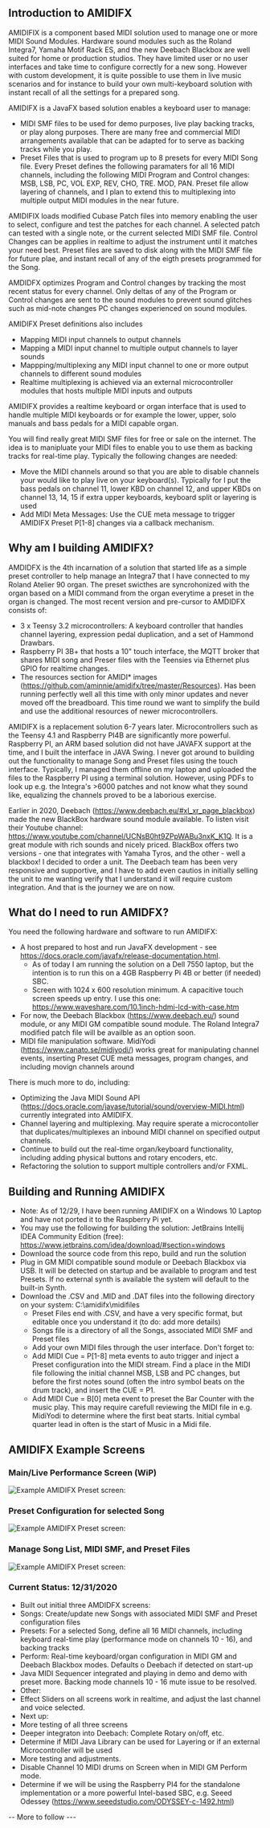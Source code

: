 ## Introduction to AMIDIFX

AMIDIFIX is a component based MIDI solution used to manage one or more MIDI Sound Modules. Hardware sound modules such as the Roland Integra7, Yamaha Motif Rack ES, and the new Deebach Blackbox are well suited for home or production studios. They have limited user or no user interfaces and take time to configure correctly for a new song. However with custom development, it is quite possible to use them in live music scenarios and for instance to build your own multi-keyboard solution with instant recall of all the settings for a prepared song. 

AMIDIFX is a JavaFX based solution enables a keyboard user to manage:
- MIDI SMF files to be used for demo purposes, live play backing tracks, or play along purposes. There are many free and commercial MIDI arrangements available that can be adapted for to serve as backing tracks while you play. 
- Preset Files that is used to program up to 8 presets for every MIDI Song file. Every Preset defines the following paramaters for all 16 MIDI channels, including the following MIDI Program and Control changes: MSB, LSB, PC, VOL EXP, REV, CHO, TRE. MOD, PAN. Preset file allow layering of channels, and I plan to extend this to multiplexing into multiple output MIDI modules in the near future. 

AMIDIFIX loads modified Cubase Patch files into memory enabling the user to select, configure and test the patches for each channel. A selected patch can tested with a single note, or the current selected MIDI SMF file. Control Changes can be applies in realtime to adjust the instrument until it matches your need best. Preset files are saved to disk along with the MIDI SMF file for future plae, and instant recall of any of the eigth presets programmed for the Song.

AMDIDFX optimizes Program and Control changes by tracking the most recent status for every channel. Only deltas of any of the Program or Control changes are sent to the sound modules to prevent sound glitches such as mid-note changes PC changes experienced on sound modules.

AMIDIFX Preset definitions also includes
- Mapping MIDI input channels to output channels
- Mapping a MIDI input channel to multiple output channels to layer sounds
- Mappping/multiplexing any MIDI input channel to one or more output channels to different sound modules
- Realtime multiplexing is achieved via an external microcontroller modules that hosts multiple MIDI inputs and outputs

AMIDIFX provides a realtime keyboard or organ interface that is used to handle multiple MIDI keyboards or for example the lower, upper, solo manuals and bass pedals for a MIDI capable organ.

You will find really great MIDI SMF files for free or sale on the internet. The idea is to manipluate your MIDI files to enable you to use them as backing tracks for real-time play. Typically the following changes are needed:
- Move the MIDI channels around so that you are able to disable channels your would like to play live on your keyboard(s). Typically for I put the bass pedals on channel 11, lower KBD on channel 12, and upper KBDs on channel 13, 14, 15 if extra upper keyboards, keyboard split or layering is used
- Add MIDI Meta Messages: Use the CUE meta message to trigger AMIDIFX Preset P[1-8] changes via a callback mechanism.

## Why am I building AMIDIFX?

AMDIDFX is the 4th incarnation of a solution that started life as a simple preset controller to help manage an Integra7 that I have connected to my Roland Atelier 90 organ. The preset swicthes are syncrohonized with the organ based on a MIDI command from the organ everytime a preset in the organ is changed. The most recent version and pre-cursor to AMDIDFX consists of:
* 3 x Teensy 3.2 microcontrollers: A keyboard controller that handles channel layering, expression pedal duplication, and a set of Hammond Drawbars.
* Raspberry PI 3B+ that hosts a 10" touch interface, the MQTT broker that shares MIDI song and Preser files with the Teensies via Ethernet plus GPIO for realtime changes.
* The resources section for AMIDI* images (https://github.com/aminnie/amidifx/tree/master/Resources). Has been running perfectly well all this time with only minor updates and never moved off the breadboard. This time round we want to simplify the build and use the additional resources of newer microcontrollers.

AMIDIFX is a replacement solution 6-7 years later. Microcontrollers such as the Teensy 4.1 and Raspberry PI4B are significantly more powerful. Raspberry PI, an ARM based solution did not have JAVAFX support at the time, and I built the interface in JAVA Swing. I never got around to building out the functionality to manage Song and Preset files using the touch interface. Typically, I managed them offline on my laptop and uploaded the files to the Raspberry PI using a terminal solution. However, using PDFs to look up e.g. the Integra's >6000 patches and not know what they sound like, equalizing the channels proved to be a laborious exercise.

Earlier in 2020, Deebach (https://www.deebach.eu/#xl_xr_page_blackbox) made the new BlackBox hardware sound module available. To listen visit their Youtube channel: https://www.youtube.com/channel/UCNsB0ht9ZPpWABu3nxK_K1Q. It is a great module with rich sounds and nicely priced. BlackBox offers two versions - one that integrates with Yamaha Tyros, and the other - well a blackbox! I decided to order a unit. The Deebach team has been very responsive and supportive, and I have to add even cautios in initially selling the unit to me wanting verify that I understand it will require custom integration. And that is the journey we are on now.  

## What do I need to run AMIDFX?

You need the following hardware and software to run AMIDIFX:
* A host prepared to host and run JavaFX development - see https://docs.oracle.com/javafx/release-documentation.html.
  * As of today I am running the solution on a Dell 7550 laptop, but the intention is to run this on a 4GB Raspberry Pi 4B or better (if needed) SBC. 
  * Screen with 1024 x 600 resolution minimum. A capacitive touch screen speeds up entry. I use this one: https://www.waveshare.com/10.1inch-hdmi-lcd-with-case.htm
* For now, the Deebach Blackbox (https://www.deebach.eu/) sound module, or any MIDI GM compatible sound module. The Roland Integra7 modified patch file will be availble as an option soon.
* MIDI file manipulation software. MidiYodi (https://www.canato.se/midiyodi/) works great for manipulating channel events, inserting Preset CUE meta messages, program changes, and including movign channels around

There is much more to do, including:
* Optimizing the Java MIDI Sound API (https://docs.oracle.com/javase/tutorial/sound/overview-MIDI.html) currently integrated into AMIDIFX.
* Channel layering and multiplexing. May require sperate a microcontoller that duplicates/multiplexes an inbound MIDI channel on specified output channels.
* Continue to build out the real-time organ/keyboard functionality, including adding physical buttons and rotary encoders, etc.
* Refactoring the solution to support multiple controllers and/or FXML.

## Building and Running AMIDIFX

* Note: As of 12/29, I have been running AMIDIFX on a Windows 10 Laptop and have not ported it to the Raspberry Pi yet.
* You may use the following for building the solution: JetBrains Intellij IDEA Community Edition (free): https://www.jetbrains.com/idea/download/#section=windows
* Download the source code from this repo, build and run the solution
* Plug in GM MIDI compatible sound module or Deebach Blackbox via USB. It will be detected on startup and be available to program and test Presets. If no external synth is available the system will default to the built-in Synth. 
* Download the .CSV and .MID and .DAT files into the following directory on your system: C:\amidifx\midifiles
  * Preset Files end with .CSV, and have a very specific format, but editable once you understand it (to do: add more details)
  * Songs file is a directory of all the Songs, associated MIDI SMF and Preset files
  * Add your own MIDI files through the user interface. Don't forget to:
   * Add MIDI Cue = P[1-8] meta events to auto trigger and inject a Preset configuration into the MIDI stream. Find a place in the MIDI file following the initial channel MSB, LSB and PC changes, but before the first notes sound (often the intro symbol beats on the drum track), and insert the CUE = P1.
   * Add MIDI Cue = B[0] meta event to preset the Bar Counter with the music play. This may require carefull reviewing the MIDI file in e.g. MidiYodi to determine where the first beat starts. Initial cymbal quarter lead in often is the start of Music in a Midi file.

## AMIDIFX Example Screens

### Main/Live Performance Screen (WiP)

![Example AMIDIFX Preset screen:](https://github.com/aminnie/amidifx/blob/master/Resources/Perform.png)

### Preset Configuration for selected Song

![Example AMIDIFX Preset screen:](https://github.com/aminnie/amidifx/blob/master/Resources/Presets.png)

### Manage Song List, MIDI SMF, and Preset Files

![Example AMIDIFX Preset screen:](https://github.com/aminnie/amidifx/blob/master/Resources/Songs.png)



### Current Status: 12/31/2020
* Built out initial three AMDIDFX screens: 
 * Songs: Create/update new Songs with associated MIDI SMF and Preset configuration files
 * Presets: For a selected Song, define all 16 MIDI channels, including keyboard real-time play (performance mode on channels 10 - 16), and backing tracks
 * Perform: Real-time keyboard/organ configuration in MIDI GM and Deebach Blackbox modes. Defaults o Deebach if detected on start-up
 * Java MIDI Sequencer integrated and playing in demo and demo with preset more. Backing mode channels 10 - 16 mute issue to be resolved.
* Other:
 * Effect Sliders on all screens work in realtime, and adjust the last channel and voice selected. 
* Next up:
 * More testing of all three screens
 * Deeper integraton into Deebach: Complete Rotary on/off, etc.
 * Determine if MIDI Java Library can be used for Layering or if an external Microcontroller will be used
* More testing and adjustments.
 * Disable Channel 10 MIDI drums on Screen when in MIDI GM Perform mode.
* Determine if we will be using the Raspberry PI4 for the standalone implementation or a more powerful Intel-based SBC, e.g. Seeed Odessey (https://www.seeedstudio.com/ODYSSEY-c-1492.html)
 



-- More to follow  ---
